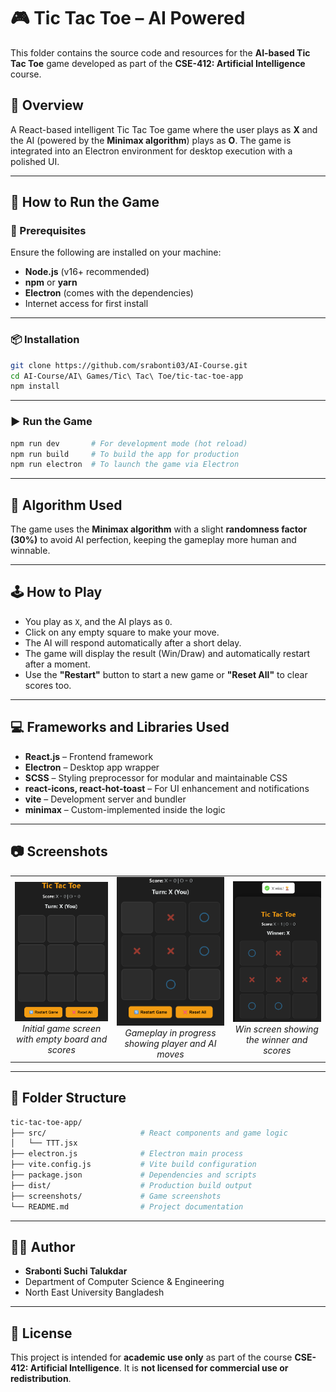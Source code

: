 # 🎮 Tic Tac Toe – AI Powered

This folder contains the source code and resources for the **AI-based Tic Tac Toe** game developed as part of the **CSE-412: Artificial Intelligence** course.

## 📌 Overview

A React-based intelligent Tic Tac Toe game where the user plays as **X** and the AI (powered by the **Minimax algorithm**) plays as **O**. The game is integrated into an Electron environment for desktop execution with a polished UI.

---

## 🚀 How to Run the Game

### 🔧 Prerequisites

Ensure the following are installed on your machine:

- **Node.js** (v16+ recommended)
- **npm** or **yarn**
- **Electron** (comes with the dependencies)
- Internet access for first install

---

### 📦 Installation

```bash
git clone https://github.com/srabonti03/AI-Course.git
cd AI-Course/AI\ Games/Tic\ Tac\ Toe/tic-tac-toe-app
npm install
```

---

### ▶️ Run the Game

```bash
npm run dev       # For development mode (hot reload)
npm run build     # To build the app for production
npm run electron  # To launch the game via Electron
```

---

## 🧠 Algorithm Used
The game uses the **Minimax algorithm** with a slight **randomness factor (30%)** to avoid AI perfection, keeping the gameplay more human and winnable.

---

## 🕹️ How to Play

- You play as `X`, and the AI plays as `O`.
- Click on any empty square to make your move.
- The AI will respond automatically after a short delay.
- The game will display the result (Win/Draw) and automatically restart after a moment.
- Use the **"Restart"** button to start a new game or **"Reset All"** to clear scores too.

---

## 💻 Frameworks and Libraries Used

- **React.js** – Frontend framework
- **Electron** – Desktop app wrapper
- **SCSS** – Styling preprocessor for modular and maintainable CSS
- **react-icons, react-hot-toast** – For UI enhancement and notifications
- **vite** – Development server and bundler
- **minimax** – Custom-implemented inside the logic

---

## 📷 Screenshots

<p align="center">
  <table>
    <tr>
      <td align="center">
        <img src="../screenshots/ttt-init.png" alt="Tic Tac Toe Initial Screen" width="250" /><br/>
        <em>Initial game screen with empty board and scores</em>
      </td>
      <td align="center">
        <img src="../screenshots/ttt-playing.png" alt="Tic Tac Toe Gameplay" width="250" /><br/>
        <em>Gameplay in progress showing player and AI moves</em>
      </td>
      <td align="center">
        <img src="../screenshots/ttt-win.png" alt="Tic Tac Toe Win Screen" width="250" /><br/>
        <em>Win screen showing the winner and scores</em>
      </td>
    </tr>
  </table>
</p>

---

## 📁 Folder Structure

```bash
tic-tac-toe-app/
├── src/                     # React components and game logic
│   └── TTT.jsx
├── electron.js              # Electron main process
├── vite.config.js           # Vite build configuration
├── package.json             # Dependencies and scripts
├── dist/                    # Production build output
├── screenshots/             # Game screenshots
└── README.md                # Project documentation
```

---

## 👩‍💻 Author

- **Srabonti Suchi Talukdar**
- Department of Computer Science & Engineering
- North East University Bangladesh

---

## 📜 License

This project is intended for **academic use only** as part of the course **CSE-412: Artificial Intelligence**. It is **not licensed for commercial use or redistribution**.
